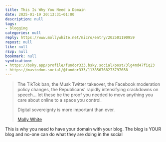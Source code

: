 ```yaml
---
title: This Is Why You Need a Domain
date: 2025-01-19 20:13:31+01:00
description: null
tags:
- blogging
categories: null
reply: https://www.mollywhite.net/micro/entry/202501190959
repost: null
like: null
rsvp: null
bookmark: null
syndication:
- https://bsky.app/profile/fundor333.bsky.social/post/3lg4md47fiq23
- https://mastodon.social/@fundor333/113856768273797658
---
```


>The TikTok ban, the Musk Twitter takeover, the Facebook moderation policy changes, the Republicans’ rapidly intensifying crackdowns on speech... let these be the proof you needed to move anything you care about online to a space you control.
>
>Digital sovereignty is more important than ever.
>
> [Molly White](https://www.mollywhite.net/micro/entry/202501190959)

This is why you need to have your domain with your blog. The blog is YOUR blog and no-one can do what they are doing in the social
